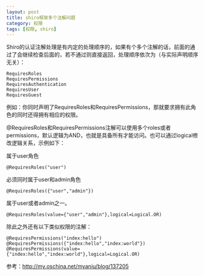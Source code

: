 ```yaml
---
layout: post
title: shiro框架多个注解问题
category: 权限
tags: [权限, shiro]
---
```



Shiro的认证注解处理是有内定的处理顺序的，如果有个多个注解的话，前面的通过了会继续检查后面的，若不通过则直接返回，处理顺序依次为（与实际声明顺序无关）：
	
	RequiresRoles
	RequiresPermissions
	RequiresAuthentication
	RequiresUser
	RequiresGuest

例如：你同时声明了RequiresRoles和RequiresPermissions，那就要求拥有此角色的同时还得拥有相应的权限。


@RequiresRoles和RequiresPermissions注解可以使用多个roles或者permissions，默认逻辑为AND，也就是具备所有才能访问。也可以通过logical修改逻辑关系，示例如下：

属于user角色
	
	@RequiresRoles("user")

必须同时属于user和admin角色

	@RequiresRoles({"user","admin"})

属于user或者admin之一。

	@RequiresRoles(value={"user","admin"},logical=Logical.OR)

除此之外还有以下类似权限的注解：

	@RequiresPermissions("index:hello")
	@RequiresPermissions({"index:hello","index:world"})
	@RequiresPermissions(value={"index:hello","index:world"},logical=Logical.OR)



参考：http://my.oschina.net/myaniu/blog/137205